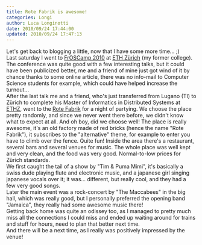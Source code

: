 ```yaml
---
title: Rote Fabrik is awesome!
categories: Longi
author: Luca Longinotti
date: 2010/09/24 17:44:00
updated: 2010/09/24 17:47:13
---
```

Let's get back to blogging a little, now that I have some more time... ;)  
Last saturday I went to [FrOSCamp 2010][1] at [ETH Zürich][2] (my former college). The conference was quite
good with a few interesting talks, but it could have been publicized better, me and a friend of mine just
got wind of it by chance thanks to some online article, there was no info-mail to Computer Science students
for example, which could have helped increase the turnout...  
After the last talk me and a friend, who's just transferred from Lugano (TI) to Zürich to complete his Master
of Informatics in Distributed Systems at [ETHZ][2], went to the [Rote Fabrik][3] for a night of partying.
We choose the place pretty randomly, and since we never went there before, we didn't know what to expect at all.
And oh boy, did we choose well! The place is really awesome, it's an old factory made of red bricks (hence the
name "Rote Fabrik"), it subscribes to the "alternative" theme, for example to enter you have to climb over the
fence. Quite fun! Inside the area there's a restaurant, several bars and several venues for music. The whole
place was well kept and very clean, and the food was very good. Normal-to-low prices for Zürich standards.  
We first caught the tail of a show by "Tim & Puma Mimi", it's basically a swiss dude playing flute and electronic
music, and a japanese girl singing japanese vocals over it; it was... different, but really cool, and they had
a few very good songs.  
Later the main event was a rock-concert by "The Maccabees" in the big hall, which was really good, but I
personally preferred the opening band "Jamaica", they really had some awesome music there!  
Getting back home was quite an odissey too, as I managed to pretty much miss all the connections I could miss
and ended up waiting around for trains and stuff for hours, need to plan that better next time.  
And there will be a next time, as I really was positively impressed by the venue!

[1]: https://fedoraproject.org/wiki/FrOSCamp_2010_Zurich "Fedora page on FrOSCamp 2010 Zürich"
[2]: http://www.ethz.ch/ "ETHZ"
[3]: http://www.rotefabrik.ch/ "Rote Fabrik Zürich"
